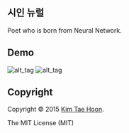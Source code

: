 시인 뉴럴
---------

Poet who is born from Neural Network.


Demo
----

![alt_tag](https://raw.githubusercontent.com/carpedm20/poet-neural/master/contents/poet.PNG)
![alt_tag](https://raw.githubusercontent.com/carpedm20/poet-neural/master/contents/poet2.PNG)


Copyright
---------

Copyright :copyright: 2015 [Kim Tae Hoon](http://carpedm20.github.io/).

The MIT License (MIT)
